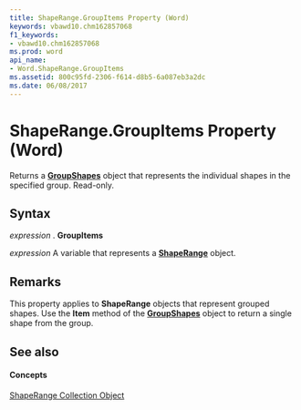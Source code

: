 ```yaml
---
title: ShapeRange.GroupItems Property (Word)
keywords: vbawd10.chm162857068
f1_keywords:
- vbawd10.chm162857068
ms.prod: word
api_name:
- Word.ShapeRange.GroupItems
ms.assetid: 800c95fd-2306-f614-d8b5-6a087eb3a2dc
ms.date: 06/08/2017
---
```



# ShapeRange.GroupItems Property (Word)

Returns a  **[GroupShapes](Word.groupshapes.md)** object that represents the individual shapes in the specified group. Read-only.


## Syntax

 _expression_ . **GroupItems**

 _expression_ A variable that represents a **[ShapeRange](Word.shaperange.md)** object.


## Remarks

 This property applies to **ShapeRange** objects that represent grouped shapes. Use the **Item** method of the **[GroupShapes](Word.groupshapes.md)** object to return a single shape from the group.


## See also


#### Concepts


[ShapeRange Collection Object](Word.shaperange.md)

